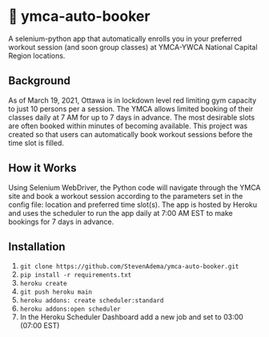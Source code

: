 
# 🤖 ymca-auto-booker

A selenium-python app that automatically enrolls you in your preferred workout session (and soon group classes) at 
YMCA-YWCA National Capital Region locations.

## Background

As of March 19, 2021, Ottawa is in lockdown level red limiting gym capacity to just 10 persons per a session.  The YMCA 
allows limited booking of their classes daily at 7 AM for up to 7 days in advance. The most desirable slots are often 
booked within minutes of becoming available. This project was created so that users can automatically book workout sessions
before the time slot is filled.

## How it Works

Using Selenium WebDriver, the Python code will navigate through the YMCA site and book a workout session according to the
parameters set in the config file: location and preferred time slot(s). The app is hosted by Heroku and uses the scheduler 
to run the app daily at 7:00 AM EST to make bookings for 7 days in advance.

## Installation
1. ``` git clone https://github.com/StevenAdema/ymca-auto-booker.git ```
2. ``` pip install -r requirements.txt ```
3. ``` heroku create ```
4. ``` git push heroku main ```
5. ``` heroku addons: create scheduler:standard ```
6. ``` heroku addons:open scheduler ```
7. In the Heroku Scheduler Dashboard add a new job and set to 03:00 (07:00 EST)

<br>
<br>




